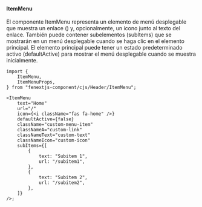#### ItemMenu

El componente ItemMenu representa un elemento de menú desplegable que muestra un enlace (<a>) y, opcionalmente, un ícono junto al texto del enlace. También puede contener subelementos (subItems) que se mostrarán en un menú desplegable cuando se haga clic en el elemento principal. El elemento principal puede tener un estado predeterminado activo (defaultActive) para mostrar el menú desplegable cuando se muestra inicialmente.

```tsx
import {
    ItemMenu,
    ItemMenuProps,
} from "fenextjs-component/cjs/Header/ItemMenu";

<ItemMenu
    text="Home"
    url="/"
    icon={<i className="fas fa-home" />}
    defaultActive={false}
    className="custom-menu-item"
    classNameA="custom-link"
    classNameText="custom-text"
    classNameIcon="custom-icon"
    subItems={[
        {
            text: "Subitem 1",
            url: "/subitem1",
        },
        {
            text: "Subitem 2",
            url: "/subitem2",
        },
    ]}
/>;
```
